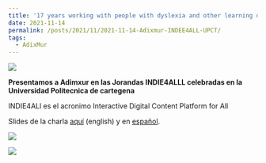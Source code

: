 ```yaml
---
title: '17 years working with people with dyslexia and other learning difficulties in the Región of Murcia (Antonio Maurandi)'
date: 2021-11-14
permalink: /posts/2021/11/2021-11-14-Adixmur-INDEE4ALL-UPCT/
tags:
  - AdixMur
---
```


![](https://amaurandi.github.io/files/20211116-INDIE4ALL-CT-Adixmur-02-small.jpg) <br> 



<strong>Presentamos a Adimxur en las Jorandas INDIE4ALLL celebradas en la Universidad Politecnica de cartegena</strong>	 <br>

INDIE4ALl es el acronimo   Interactive Digital Content Platform for All 


Slides de la charla [aquí](https://amaurandi.github.io/files/20211116-UPCT-en.pdf) (english) y en [español](https://amaurandi.github.io/files/20211116-UPCT-es.pdf).



![](https://amaurandi.github.io/files/20211116-INDIE4ALL-CT-Adixmur-01.jpg) <br> 

![](https://amaurandi.github.io/files/20211116-INDIE4ALL-CT-Adixmur-02.jpg) <br> 


